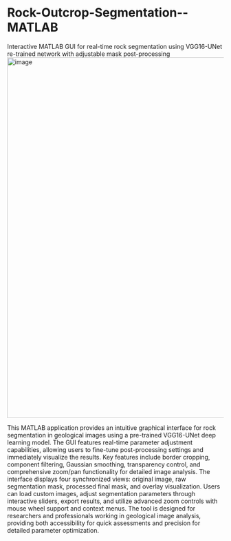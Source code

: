 # Rock-Outcrop-Segmentation--MATLAB
Interactive MATLAB GUI for real-time rock segmentation using VGG16-UNet re-trained network with adjustable mask post-processing
<img width="1395" height="836" alt="image" src="https://github.com/user-attachments/assets/e94dcf0b-399e-4aba-95ab-fc52d35d978f" />

This MATLAB application provides an intuitive graphical interface for rock segmentation in geological images using a pre-trained VGG16-UNet deep learning model. The GUI features real-time parameter adjustment capabilities, allowing users to fine-tune post-processing settings and immediately visualize the results. Key features include border cropping, component filtering, Gaussian smoothing, transparency control, and comprehensive zoom/pan functionality for detailed image analysis.
The interface displays four synchronized views: original image, raw segmentation mask, processed final mask, and overlay visualization. Users can load custom images, adjust segmentation parameters through interactive sliders, export results, and utilize advanced zoom controls with mouse wheel support and context menus. The tool is designed for researchers and professionals working in geological image analysis, providing both accessibility for quick assessments and precision for detailed parameter optimization.
